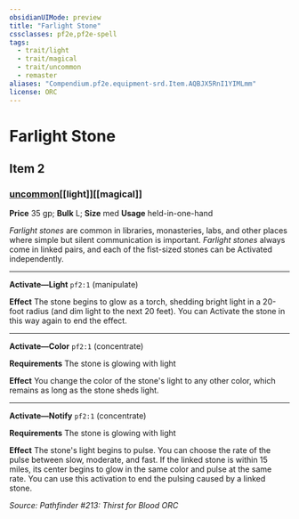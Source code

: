 ```yaml
---
obsidianUIMode: preview
title: "Farlight Stone"
cssclasses: pf2e,pf2e-spell
tags:
  - trait/light
  - trait/magical
  - trait/uncommon
  - remaster
aliases: "Compendium.pf2e.equipment-srd.Item.AQBJX5RnI1YIMLmm"
license: ORC
---
```

# Farlight Stone
## Item 2
### [uncommon](uncommon "Uncommon Rarity Trait")[[light]][[magical]]


**Price** 35 gp; 
**Bulk** L; **Size** med
**Usage** held-in-one-hand

_Farlight stones_ are common in libraries, monasteries, labs, and other places where simple but silent communication is important. _Farlight stones_ always come in linked pairs, and each of the fist-sized stones can be Activated independently.

* * *

**Activate—Light** `pf2:1` (manipulate)

**Effect** The stone begins to glow as a torch, shedding bright light in a 20-foot radius (and dim light to the next 20 feet). You can Activate the stone in this way again to end the effect.

* * *

**Activate—Color** `pf2:1` (concentrate)

**Requirements** The stone is glowing with light

**Effect** You change the color of the stone's light to any other color, which remains as long as the stone sheds light.

* * *

**Activate—Notify** `pf2:1` (concentrate)

**Requirements** The stone is glowing with light

**Effect** The stone's light begins to pulse. You can choose the rate of the pulse between slow, moderate, and fast. If the linked stone is within 15 miles, its center begins to glow in the same color and pulse at the same rate. You can use this activation to end the pulsing caused by a linked stone.

*Source: Pathfinder #213: Thirst for Blood*
*ORC*